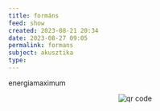 ```yaml
---
title: formáns
feed: show
created: 2023-08-21 20:34
date: 2023-08-27 09:05
permalink: formans
subject: akusztika
type: 
---
```


energiamaximum



<p style="text-align: center;"><img src="https://chart.googleapis.com/chart?cht=qr&chl=https://notes.andrasdenes.com/formans&chs=180x180&choe=UTF-8&chld=L|2" alt="qr code"></p>

